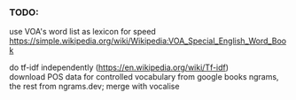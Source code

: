 ### TODO:  
use VOA's word list as lexicon for speed  
https://simple.wikipedia.org/wiki/Wikipedia:VOA_Special_English_Word_Book  

do tf-idf independently (https://en.wikipedia.org/wiki/Tf-idf)  
download POS data for controlled vocabulary from google books ngrams, the rest from ngrams.dev; merge with vocalise  
